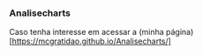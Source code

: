 ### Analisecharts
Caso tenha interesse em acessar a (minha página) [https://mcgratidao.github.io/Analisecharts/]